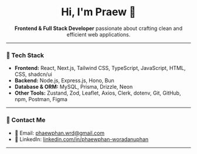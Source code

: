 <h1 align="center">Hi, I'm Praew 👋</h1>

<p align="center">
  <strong>Frontend & Full Stack Developer</strong> passionate about crafting clean and efficient web applications.
</p>

---

### 🚀 Tech Stack

- **Frontend:** React, Next.js, Tailwind CSS, TypeScript, JavaScript, HTML, CSS, shadcn/ui
- **Backend:** Node.js, Express.js, Hono, Bun
- **Database & ORM:** MySQL, Prisma, Drizzle, Neon
- **Other Tools:** Zustand, Zod, Leaflet, Axios, Clerk, dotenv, Git, GitHub, npm, Postman, Figma

---

### 🔗 Contact Me

- 📧 Email: [phaewphan.wrd@gmail.com](mailto:phaewphan.wrd@gmail.com)  
- 💼 LinkedIn: [linkedin.com/in/phaewphan-woradanuphan](https://www.linkedin.com/in/phaewphan-woradanuphan)

---



